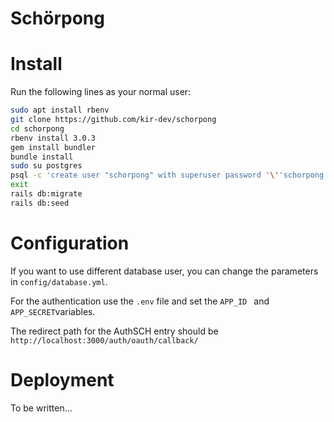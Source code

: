 Schörpong
=========

# Install

Run the following lines as your normal user:
```bash
sudo apt install rbenv
git clone https://github.com/kir-dev/schorpong
cd schorpong
rbenv install 3.0.3
gem install bundler
bundle install
sudo su postgres
psql -c 'create user "schorpong" with superuser password '\''schorpong'\'';'
exit
rails db:migrate
rails db:seed
```

# Configuration

If you want to use different database user, you can change the parameters in `config/database.yml`.

For the authentication use the `.env` file and set the `APP_ID ` and `APP_SECRET`variables.

The redirect path for the AuthSCH entry should be `	http://localhost:3000/auth/oauth/callback/`
# Deployment

To be written...
